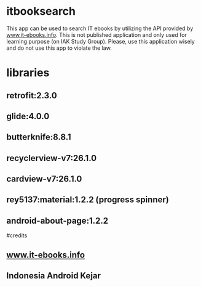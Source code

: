 # itbooksearch

This app can be used to search IT ebooks by utilizing the API provided by www.it-ebooks.info. This is not published application and only used for learning purpose (on IAK Study Group). Please, use this application wisely and do not use this app to violate the law.

# libraries
## retrofit:2.3.0
## glide:4.0.0
## butterknife:8.8.1
## recyclerview-v7:26.1.0
## cardview-v7:26.1.0
## rey5137:material:1.2.2 (progress spinner)
## android-about-page:1.2.2

#credits
## www.it-ebooks.info
## Indonesia Android Kejar


